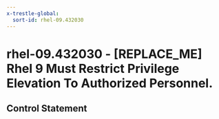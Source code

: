 ```yaml
---
x-trestle-global:
  sort-id: rhel-09.432030
---
```


# rhel-09.432030 - \[REPLACE_ME\] Rhel 9 Must Restrict Privilege Elevation To Authorized Personnel.

## Control Statement

